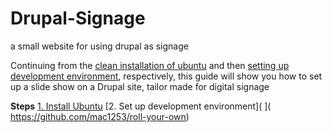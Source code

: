 # Drupal-Signage
a small website for using drupal as signage


Continuing from the [clean installation of ubuntu]( https://github.com/mac1253/Clean-Install-Ubuntu-15-Guide) and then [setting up development environment]( https://github.com/mac1253/roll-your-own), respectively, this guide will show you how to set up a slide show on a Drupal site, tailor made for digital signage

**Steps**
[1. Install Ubuntu]( https://github.com/mac1253/Clean-Install-Ubuntu-15-Guide)
[2. Set up development environment]( ]( https://github.com/mac1253/roll-your-own)

